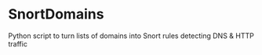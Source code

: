 # SnortDomains
Python script to turn lists of domains into Snort rules detecting DNS &amp; HTTP traffic
